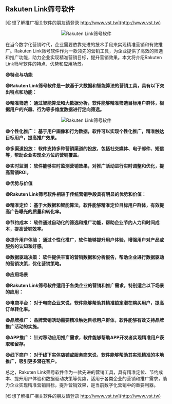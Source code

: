## **Rakuten Link筛号软件**

[😍想了解推广相关软件的朋友请登录 http://www.vst.tw](http://www.vst.tw)

 <center><img src="https://vst.tw/MP4/tuiguang/png/2.png" alt="Rakuten Link筛号软件"></center>

在当今数字化营销时代，企业需要依靠先进的技术手段来实现精准营销和有效推广。Rakuten Link筛号软件作为一款领先的营销工具，为企业提供了高效的筛选和推广功能，助力企业实现精准营销目标，提升营销效果。本文将介绍Rakuten Link筛号软件的特点、优势和应用场景。

**😄特点与功能**

**😄Rakuten Link筛号软件是一款基于大数据和智能算法的营销工具，具有以下突出特点和功能：**

**😄精准筛选： 通过智能算法和大数据分析，软件能够精准筛选目标用户群体，根据用户的兴趣、行为等多维度数据进行定向筛选。**

 <center><img src="https://vst.tw/MP4/tuiguang/png/7.png" alt="Rakuten Link筛号软件"></center>

**😄个性化推广： 基于用户画像和行为数据，软件可以实现个性化推广，精准触达目标用户，提高推广效果。**

**😄多渠道投放： 软件支持多种营销渠道的投放，包括社交媒体、电子邮件、短信等，帮助企业实现全方位的营销覆盖。**

**😄实时监测： 软件能够实时监测营销效果，对推广活动进行实时调整和优化，提高营销ROI。**

**😄优势与价值**

**😄Rakuten Link筛号软件相较于传统营销手段具有明显的优势和价值：**

**😄精准定位： 基于大数据和智能算法，软件能够精准定位目标用户群体，有效提高广告曝光的质量和转化率。**

**😄节约成本： 软件通过自动化的筛选和推广功能，帮助企业节约人力和时间成本，提高营销效率。**

**😄提升用户体验： 通过个性化推广，软件能够提升用户体验，增强用户对产品或服务的认知和好感。**

**😄数据驱动决策： 软件提供丰富的营销数据和分析报告，帮助企业进行数据驱动的营销决策，优化营销策略。**

**😄应用场景**

**😄Rakuten Link筛号软件适用于各类企业的营销和推广需求，特别适合以下场景的应用：**

**😄电商平台： 对于电商企业来说，软件能够帮助其精准锁定潜在购买用户，提高订单转化率。**

**😄品牌推广： 品牌营销活动需要精准触达目标用户群体，软件能够有效支持品牌推广活动的实施。**

**😄APP推广： 针对移动应用推广需求，软件能够帮助APP开发者实现精准用户获取和留存。**

**😄线下商户： 对于线下实体店铺或服务商来说，软件能够帮助其实现精准的本地推广，吸引更多潜在客户。**

总之，Rakuten Link筛号软件作为一款先进的营销工具，具有精准定位、节约成本、提升用户体验和数据驱动决策等优势，适用于各类企业的营销和推广需求，助力企业实现精准营销目标，提升营销效果，是当前数字化营销中的重要利器。

[😍想了解推广相关软件的朋友请登录 http://www.vst.tw](http://www.vst.tw)



